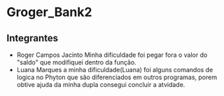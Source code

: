 # Groger_Bank2


## Integrantes
- Roger Campos Jacinto
Minha dificuldade foi pegar fora o valor do "saldo" que modifiquei dentro da função.
- Luana Marques
a minha dificuldade(Luana) foi alguns comandos de logica no Phyton que são diferenciados em outros programas, porem obtive ajuda da minha dupla consegui concluir a atvidade. 




